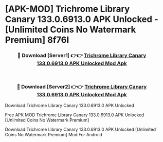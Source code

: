 # [APK-MOD] Trichrome Library Canary 133.0.6913.0 APK Unlocked - [Unlimited Coins No Watermark Premium] 8f76l



<div align="center">
<h3>🔴 Download [Server1] 👉👉 <a href="https://momento.my/?title=Trichrome_Library_Canary_133.0.6913.0_APK_Unlocked">Trichrome Library Canary 133.0.6913.0 APK Unlocked Mod Apk</a></h3><br>

<h3>🔴 Download [Server2] 👉👉 <a href="https://momento.my/?title=Trichrome_Library_Canary_133.0.6913.0_APK_Unlocked">Trichrome Library Canary 133.0.6913.0 APK Unlocked Mod Apk</a></h3>
</div>



Download Trichrome Library Canary 133.0.6913.0 APK Unlocked 

Free APK MOD Trichrome Library Canary 133.0.6913.0 APK Unlocked [Unlimited Coins No Watermark Premium]

Download Trichrome Library Canary 133.0.6913.0 APK Unlocked [Unlimited Coins No Watermark Premium] Mod For Android

